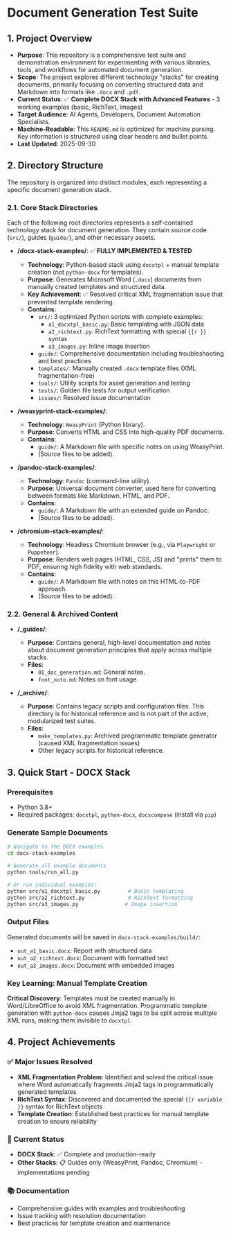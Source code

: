 # Document Generation Test Suite

## 1. Project Overview

- **Purpose**: This repository is a comprehensive test suite and demonstration environment for experimenting with various libraries, tools, and workflows for automated document generation.
- **Scope**: The project explores different technology "stacks" for creating documents, primarily focusing on converting structured data and Markdown into formats like `.docx` and `.pdf`.
- **Current Status**: ✅ **Complete DOCX Stack with Advanced Features** - 3 working examples (basic, RichText, images)
- **Target Audience**: AI Agents, Developers, Document Automation Specialists.
- **Machine-Readable**: This `README.md` is optimized for machine parsing. Key information is structured using clear headers and bullet points.
- **Last Updated**: 2025-09-30

## 2. Directory Structure

The repository is organized into distinct modules, each representing a specific document generation stack.

### 2.1. Core Stack Directories

Each of the following root directories represents a self-contained technology stack for document generation. They contain source code (`src/`), guides (`guide/`), and other necessary assets.

- **/docx-stack-examples/**: ✅ **FULLY IMPLEMENTED & TESTED**
  - **Technology**: Python-based stack using `docxtpl` + manual template creation (not `python-docx` for templates).
  - **Purpose**: Generates Microsoft Word (`.docx`) documents from manually created templates and structured data.
  - **Key Achievement**: ✅ Resolved critical XML fragmentation issue that prevented template rendering.
  - **Contains**:
    - `src/`: 3 optimized Python scripts with complete examples:
      - `a1_docxtpl_basic.py`: Basic templating with JSON data
      - `a2_richtext.py`: RichText formatting with special `{{r }}` syntax
      - `a3_images.py`: Inline image insertion
    - `guide/`: Comprehensive documentation including troubleshooting and best practices
    - `templates/`: Manually created `.docx` template files (XML fragmentation-free)
    - `tools/`: Utility scripts for asset generation and testing
    - `tests/`: Golden file tests for output verification
    - `issues/`: Resolved issue documentation

- **/weasyprint-stack-examples/**:
  - **Technology**: `WeasyPrint` (Python library).
  - **Purpose**: Converts HTML and CSS into high-quality PDF documents.
  - **Contains**:
    - `guide/`: A Markdown file with specific notes on using WeasyPrint.
    - (Source files to be added).

- **/pandoc-stack-examples/**:
  - **Technology**: `Pandoc` (command-line utility).
  - **Purpose**: Universal document converter, used here for converting between formats like Markdown, HTML, and PDF.
  - **Contains**:
    - `guide/`: A Markdown file with an extended guide on Pandoc.
    - (Source files to be added).

- **/chromium-stack-examples/**:
  - **Technology**: Headless Chromium browser (e.g., via `Playwright` or `Puppeteer`).
  - **Purpose**: Renders web pages (HTML, CSS, JS) and "prints" them to PDF, ensuring high fidelity with web standards.
  - **Contains**:
    - `guide/`: A Markdown file with notes on this HTML-to-PDF approach.
    - (Source files to be added).

### 2.2. General & Archived Content

- **/_guides/**:
  - **Purpose**: Contains general, high-level documentation and notes about document generation principles that apply across multiple stacks.
  - **Files**:
    - `01_doc_generation.md`: General notes.
    - `font_noto.md`: Notes on font usage.

- **/_archive/**:
  - **Purpose**: Contains legacy scripts and configuration files. This directory is for historical reference and is not part of the active, modularized test suites.
  - **Files**:
    - `make_templates.py`: Archived programmatic template generator (caused XML fragmentation issues)
    - Other legacy scripts for historical reference.

## 3. Quick Start - DOCX Stack

### Prerequisites
- Python 3.8+
- Required packages: `docxtpl`, `python-docx`, `docxcompose` (install via `pip`)

### Generate Sample Documents

```bash
# Navigate to the DOCX examples
cd docx-stack-examples

# Generate all example documents
python tools/run_all.py

# Or run individual examples:
python src/a1_docxtpl_basic.py         # Basic templating
python src/a2_richtext.py              # RichText formatting
python src/a3_images.py               # Image insertion
```

### Output Files
Generated documents will be saved in `docx-stack-examples/build/`:
- `out_a1_basic.docx`: Report with structured data
- `out_a2_richtext.docx`: Document with formatted text
- `out_a3_images.docx`: Document with embedded images

### Key Learning: Manual Template Creation
**Critical Discovery**: Templates must be created manually in Word/LibreOffice to avoid XML fragmentation. Programmatic template generation with `python-docx` causes Jinja2 tags to be split across multiple XML runs, making them invisible to `docxtpl`.

## 4. Project Achievements

### ✅ Major Issues Resolved
- **XML Fragmentation Problem**: Identified and solved the critical issue where Word automatically fragments Jinja2 tags in programmatically generated templates
- **RichText Syntax**: Discovered and documented the special `{{r variable }}` syntax for RichText objects
- **Template Creation**: Established best practices for manual template creation to ensure reliability

### 🎯 Current Status
- **DOCX Stack**: ✅ Complete and production-ready
- **Other Stacks**: 📋 Guides only (WeasyPrint, Pandoc, Chromium) - implementations pending

### 📚 Documentation
- Comprehensive guides with examples and troubleshooting
- Issue tracking with resolution documentation
- Best practices for template creation and maintenance